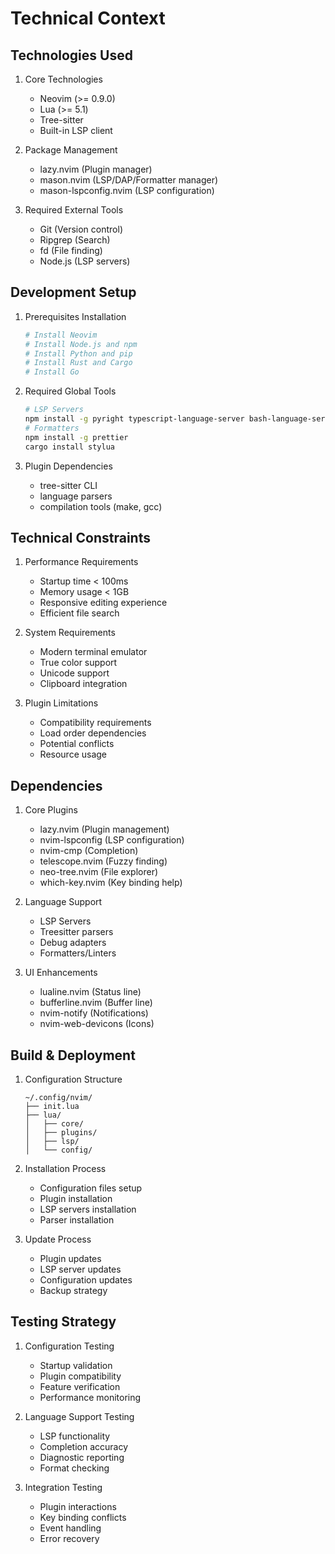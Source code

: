 # Technical Context

## Technologies Used
1. Core Technologies
   - Neovim (>= 0.9.0)
   - Lua (>= 5.1)
   - Tree-sitter
   - Built-in LSP client

2. Package Management
   - lazy.nvim (Plugin manager)
   - mason.nvim (LSP/DAP/Formatter manager)
   - mason-lspconfig.nvim (LSP configuration)

3. Required External Tools
   - Git (Version control)
   - Ripgrep (Search)
   - fd (File finding)
   - Node.js (LSP servers)

## Development Setup
1. Prerequisites Installation
   ```bash
   # Install Neovim
   # Install Node.js and npm
   # Install Python and pip
   # Install Rust and Cargo
   # Install Go
   ```

2. Required Global Tools
   ```bash
   # LSP Servers
   npm install -g pyright typescript-language-server bash-language-server
   # Formatters
   npm install -g prettier
   cargo install stylua
   ```

3. Plugin Dependencies
   - tree-sitter CLI
   - language parsers
   - compilation tools (make, gcc)

## Technical Constraints
1. Performance Requirements
   - Startup time < 100ms
   - Memory usage < 1GB
   - Responsive editing experience
   - Efficient file search

2. System Requirements
   - Modern terminal emulator
   - True color support
   - Unicode support
   - Clipboard integration

3. Plugin Limitations
   - Compatibility requirements
   - Load order dependencies
   - Potential conflicts
   - Resource usage

## Dependencies
1. Core Plugins
   - lazy.nvim (Plugin management)
   - nvim-lspconfig (LSP configuration)
   - nvim-cmp (Completion)
   - telescope.nvim (Fuzzy finding)
   - neo-tree.nvim (File explorer)
   - which-key.nvim (Key binding help)

2. Language Support
   - LSP Servers
   - Treesitter parsers
   - Debug adapters
   - Formatters/Linters

3. UI Enhancements
   - lualine.nvim (Status line)
   - bufferline.nvim (Buffer line)
   - nvim-notify (Notifications)
   - nvim-web-devicons (Icons)

## Build & Deployment
1. Configuration Structure
   ```
   ~/.config/nvim/
   ├── init.lua
   ├── lua/
   │   ├── core/
   │   ├── plugins/
   │   ├── lsp/
   │   └── config/
   ```

2. Installation Process
   - Configuration files setup
   - Plugin installation
   - LSP servers installation
   - Parser installation

3. Update Process
   - Plugin updates
   - LSP server updates
   - Configuration updates
   - Backup strategy

## Testing Strategy
1. Configuration Testing
   - Startup validation
   - Plugin compatibility
   - Feature verification
   - Performance monitoring

2. Language Support Testing
   - LSP functionality
   - Completion accuracy
   - Diagnostic reporting
   - Format checking

3. Integration Testing
   - Plugin interactions
   - Key binding conflicts
   - Event handling
   - Error recovery